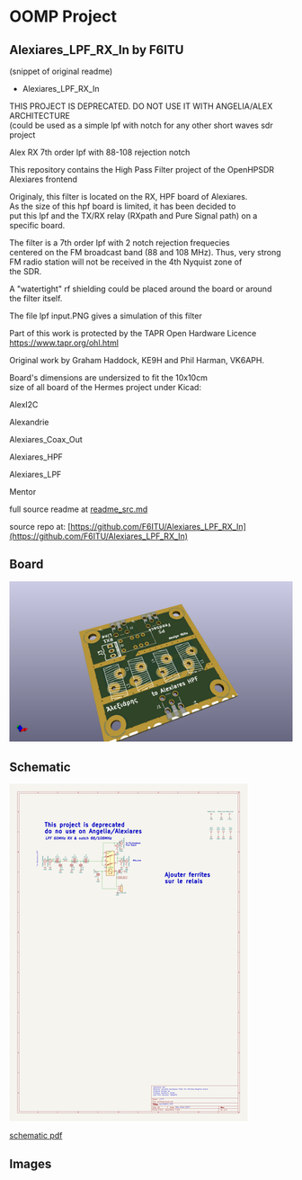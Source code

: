 # OOMP Project  
## Alexiares_LPF_RX_In  by F6ITU  
  
(snippet of original readme)  
  
- Alexiares_LPF_RX_In  
  
THIS PROJECT IS DEPRECATED. DO NOT USE IT WITH ANGELIA/ALEX ARCHITECTURE  
(could be used as a simple lpf with notch for any other short waves sdr project  
  
Alex RX 7th order lpf with 88-108 rejection notch  
  
This repository contains the High Pass Filter project of the OpenHPSDR Alexiares frontend  
  
Originaly, this filter is located on the RX, HPF board of Alexiares.   
As the size of this hpf board is limited, it has been decided to   
put this lpf and the TX/RX relay (RXpath and Pure Signal path) on a   
specific board.  
  
The filter is a 7th order lpf with 2 notch rejection frequecies   
centered on the FM broadcast band (88 and 108 MHz). Thus, very strong  
FM radio station will not be received in the 4th Nyquist zone of   
the SDR.  
  
A "watertight" rf shielding could be placed around the board or around   
the filter itself.   
  
The file lpf input.PNG gives a simulation of this filter  
  
Part of this work is protected by the TAPR Open Hardware Licence https://www.tapr.org/ohl.html  
  
Original work by Graham Haddock, KE9H and Phil Harman, VK6APH.  
  
  
Board's dimensions are undersized to fit the 10x10cm   
size of all board of the Hermes project under Kicad:   
  
AlexI2C  
  
Alexandrie  
  
Alexiares_Coax_Out   
  
Alexiares_HPF   
  
Alexiares_LPF  
  
Mentor  
  
  
  full source readme at [readme_src.md](readme_src.md)  
  
source repo at: [https://github.com/F6ITU/Alexiares_LPF_RX_In](https://github.com/F6ITU/Alexiares_LPF_RX_In)  
## Board  
  
[![working_3d.png](working_3d_600.png)](working_3d.png)  
## Schematic  
  
[![working_schematic.png](working_schematic_600.png)](working_schematic.png)  
  
[schematic pdf](working_schematic.pdf)  
## Images  
